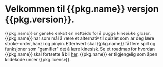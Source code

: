 # Velkommen til {{pkg.name}} versjon {{pkg.version}}. 
{{pkg.name}} er ganske enkelt en nettside for å pugge kinesiske gloser. {{pkg.name}} har som mål å være et alternativ til quizlet som lar deg lære stroke-order, hanzi og pinyin. Etterhvert skal {{pkg.name}} få flere spill og funksjoner som "gamifier" det å lære kinesisk. Se et roadmap for hvordan {{pkg.name}} skal fortsette å bli [her](https://github.com/users/Hallis1221/projects/1/views/2). {{pkg.name}} er tilgjengelig som åpen kildekode under {{pkg.license}}.